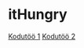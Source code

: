 itHungry
========

<a href="https://github.com/aomaesalu/itHungry/wiki/Kodut%C3%B6%C3%B6-1">Kodutöö 1</a>
<a href="https://github.com/aomaesalu/itHungry/wiki/Kodut%C3%B6%C3%B6-2">Kodutöö 2</a>

